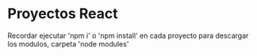 # Proyectos React

Recordar ejecutar 'npm i' o 'npm install' en cada proyecto para descargar los modulos, carpeta 'node modules'